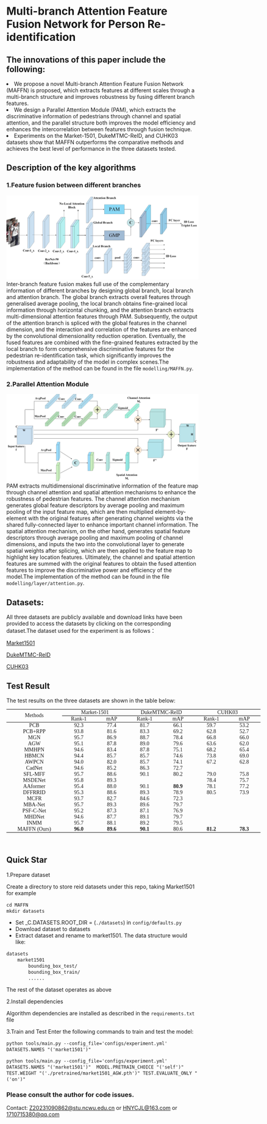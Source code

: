 # Multi-branch Attention Feature Fusion Network for Person Re-identification

## The innovations of this paper include the following:
<li>We propose a novel Multi-branch Attention Feature Fusion Network (MAFFN) is proposed, which extracts features at different scales through a multi-branch structure and improves robustness by fusing different branch features. </li>
<li>We design a Parallel Attention Module (PAM), which extracts the discriminative information of pedestrians through channel and spatial attention, and the parallel structure both improves the model efficiency and enhances the intercorrelation between features through fusion technique. </li>
<li>Experiments on the Market-1501, DukeMTMC-ReID, and CUHK03 datasets show that MAFFN outperforms the comparative methods and achieves the best level of performance in the three datasets tested. </li>

## Description of the key algorithms
### 1.Feature fusion between different branches
![](./image/network.jpg)
Inter-branch feature fusion makes full use of the complementary information of different branches by designing global branch, local branch and attention branch. The global branch extracts overall features through generalised average pooling, the local branch obtains fine-grained local information through horizontal chunking, and the attention branch extracts multi-dimensional attention features through PAM. Subsequently, the output of the attention branch is spliced with the global features in the channel dimension, and the interaction and correlation of the features are enhanced by the convolutional dimensionality reduction operation. Eventually, the fused features are combined with the fine-grained features extracted by the local branch to form comprehensive discriminative features for the pedestrian re-identification task, which significantly improves the robustness and adaptability of the model in complex scenes.The implementation of the method can be found in the file `modelling/MAFFN.py`.

### 2.Parallel Attention Module
![](./image/PAM.jpg)
PAM extracts multidimensional discriminative information of the feature map through channel attention and spatial attention mechanisms to enhance the robustness of pedestrian features. The channel attention mechanism generates global feature descriptors by average pooling and maximum pooling of the input feature map, which are then multiplied element-by-element with the original features after generating channel weights via the shared fully-connected layer to enhance important channel information. The spatial attention mechanism, on the other hand, generates spatial feature descriptors through average pooling and maximum pooling of channel dimensions, and inputs the two into the convolutional layer to generate spatial weights after splicing, which are then applied to the feature map to highlight key location features. Ultimately, the channel and spatial attention features are summed with the original features to obtain the fused attention features to improve the discriminative power and efficiency of the model.The implementation of the method can be found in the file `modelling/layer/attention.py`.

## Datasets: 
All three datasets are publicly available and download links have been provided to access the datasets by clicking on the corresponding dataset.The dataset used for the experiment is as follows：

[Market1501](https://www.kaggle.com/datasets/sachinsarkar/market1501)

[DukeMTMC-ReID](https://www.kaggle.com/datasets/whurobin/dukemtmcreid)

[CUHK03](https://www.kaggle.com/datasets/priyanagda/cuhk03)

## Test Result
The test results on the three datasets are shown in the table below:
<div>
<style>
<!--
 /* Font Definitions */
 @font-face
	{font-family:宋体;
	panose-1:2 1 6 0 3 1 1 1 1 1;}
@font-face
	{font-family:"Cambria Math";
	panose-1:2 4 5 3 5 4 6 3 2 4;}
@font-face
	{font-family:等线;
	panose-1:2 1 6 0 3 1 1 1 1 1;}
@font-face
	{font-family:"\@宋体";
	panose-1:2 1 6 0 3 1 1 1 1 1;}
@font-face
	{font-family:"\@等线";
	panose-1:2 1 6 0 3 1 1 1 1 1;}
 /* Style Definitions */
 p.MsoNormal, li.MsoNormal, div.MsoNormal
	{margin:0cm;
	text-align:justify;
	text-justify:inter-ideograph;
	font-size:10.5pt;
	font-family:等线;}
 /* Page Definitions */
 @page WordSection1
	{size:595.3pt 841.9pt;
	margin:72.0pt 90.0pt 72.0pt 90.0pt;
	layout-grid:15.6pt;}
div.WordSection1
	{page:WordSection1;}
-->
</style>
<table class=MsoTableGrid border=1 cellspacing=0 cellpadding=0 width=600
 style='width:500.15pt;border-collapse:collapse;border:none'>
 <thead>
  <tr>
   <td width=132 rowspan=2 style='width:99.2pt;border-top:solid windowtext 1.0pt;
   border-left:none;border-bottom:solid windowtext 1.0pt;border-right:none;
   padding:0cm 5.4pt 0cm 5.4pt'>
   <p class=MsoNormal align=center style='text-align:center'><span lang=EN-US
   style='font-family:"Times New Roman",serif'>Methods</span></p>
   </td>
   <td width=142 colspan=2 style='width:106.35pt;border-top:solid windowtext 1.0pt;
   border-left:none;border-bottom:solid windowtext 1.0pt;border-right:none;
   padding:0cm 5.4pt 0cm 5.4pt'>
   <p class=MsoNormal align=center style='text-align:center'><span lang=EN-US
   style='font-family:"Times New Roman",serif'>Market-1501</span></p>
   </td>
   <td width=142 colspan=2 style='width:106.3pt;border-top:solid windowtext 1.0pt;
   border-left:none;border-bottom:solid windowtext 1.0pt;border-right:none;
   padding:0cm 5.4pt 0cm 5.4pt'>
   <p class=MsoNormal align=center style='text-align:center'><span lang=EN-US
   style='font-family:"Times New Roman",serif'>DukeMTMC-ReID</span></p>
   </td>
   <td width=142 colspan=2 style='width:106.3pt;border-top:solid windowtext 1.0pt;
   border-left:none;border-bottom:solid windowtext 1.0pt;border-right:none;
   padding:0cm 5.4pt 0cm 5.4pt'>
   <p class=MsoNormal align=center style='text-align:center'><span lang=EN-US
   style='font-family:"Times New Roman",serif'>CUHK03</span></p>
   </td>
  </tr>
  <tr>
   <td width=71 style='width:55.15pt;border:none;border-bottom:solid windowtext 1.0pt;
   padding:0cm 5.4pt 0cm 5.4pt'>
   <p class=MsoNormal align=center style='text-align:center'><span lang=EN-US
   style='font-family:"Times New Roman",serif'>Rank-1</span></p>
   </td>
   <td width=71 style='width:53.2pt;border:none;border-bottom:solid windowtext 1.0pt;
   padding:0cm 5.4pt 0cm 5.4pt'>
   <p class=MsoNormal align=center style='text-align:center'><span lang=EN-US
   style='font-family:"Times New Roman",serif'>mAP</span></p>
   </td>
   <td width=71 style='width:55.15pt;border:none;border-bottom:solid windowtext 1.0pt;
   padding:0cm 5.4pt 0cm 5.4pt'>
   <p class=MsoNormal align=center style='text-align:center'><span lang=EN-US
   style='font-family:"Times New Roman",serif'>Rank-1</span></p>
   </td>
   <td width=71 style='width:55.15pt;border:none;border-bottom:solid windowtext 1.0pt;
   padding:0cm 5.4pt 0cm 5.4pt'>
   <p class=MsoNormal align=center style='text-align:center'><span lang=EN-US
   style='font-family:"Times New Roman",serif'>mAP</span></p>
   </td>
   <td width=71 style='width:55.15pt;border:none;border-bottom:solid windowtext 1.0pt;
   padding:0cm 5.4pt 0cm 5.4pt'>
   <p class=MsoNormal align=center style='text-align:center'><span lang=EN-US
   style='font-family:"Times New Roman",serif'>Rank-1</span></p>
   </td>
   <td width=71 style='width:53.15pt;border:none;border-bottom:solid windowtext 1.0pt;
   padding:0cm 5.4pt 0cm 5.4pt'>
   <p class=MsoNormal align=center style='text-align:center'><span lang=EN-US
   style='font-family:"Times New Roman",serif'>mAP</span></p>
   </td>
  </tr>
 </thead>
 <tr>
  <td width=132 style='width:99.2pt;border:none;padding:0cm 5.4pt 0cm 5.4pt'>
  <p class=MsoNormal align=center style='text-align:center'><span lang=EN-US
  style='font-family:"Times New Roman",serif'>PCB</span></p>
  </td>
  <td width=71 style='width:55.15pt;border:none;padding:0cm 5.4pt 0cm 5.4pt'>
  <p class=MsoNormal align=center style='text-align:center'><span lang=EN-US
  style='font-family:"Times New Roman",serif'>92.3</span></p>
  </td>
  <td width=71 style='width:53.2pt;border:none;padding:0cm 5.4pt 0cm 5.4pt'>
  <p class=MsoNormal align=center style='text-align:center'><span lang=EN-US
  style='font-family:"Times New Roman",serif'>77.4</span></p>
  </td>
  <td width=71 style='width:55.15pt;border:none;padding:0cm 5.4pt 0cm 5.4pt'>
  <p class=MsoNormal align=center style='text-align:center'><span lang=EN-US
  style='font-family:"Times New Roman",serif'>81.7</span></p>
  </td>
  <td width=71 style='width:53.15pt;border:none;padding:0cm 5.4pt 0cm 5.4pt'>
  <p class=MsoNormal align=center style='text-align:center'><span lang=EN-US
  style='font-family:"Times New Roman",serif'>66.1</span></p>
  </td>
  <td width=71 style='width:53.15pt;border:none;padding:0cm 5.4pt 0cm 5.4pt'>
  <p class=MsoNormal align=center style='text-align:center'><span lang=EN-US
  style='font-family:"Times New Roman",serif'>59.7</span></p>
  </td>
  <td width=71 style='width:53.15pt;border:none;padding:0cm 5.4pt 0cm 5.4pt'>
  <p class=MsoNormal align=center style='text-align:center'><span lang=EN-US
  style='font-family:"Times New Roman",serif'>53.2</span></p>
  </td>
 </tr>
 <tr>
  <td width=132 style='width:99.2pt;border:none;padding:0cm 5.4pt 0cm 5.4pt'>
  <p class=MsoNormal align=center style='text-align:center'><span lang=EN-US
  style='font-family:"Times New Roman",serif'>PCB+RPP</span></p>
  </td>
  <td width=71 style='width:53.15pt;border:none;padding:0cm 5.4pt 0cm 5.4pt'>
  <p class=MsoNormal align=center style='text-align:center'><span lang=EN-US
  style='font-family:"Times New Roman",serif'>93.8</span></p>
  </td>
  <td width=71 style='width:53.2pt;border:none;padding:0cm 5.4pt 0cm 5.4pt'>
  <p class=MsoNormal align=center style='text-align:center'><span lang=EN-US
  style='font-family:"Times New Roman",serif'>81.6</span></p>
  </td>
  <td width=71 style='width:53.15pt;border:none;padding:0cm 5.4pt 0cm 5.4pt'>
  <p class=MsoNormal align=center style='text-align:center'><span lang=EN-US
  style='font-family:"Times New Roman",serif'>83.3</span></p>
  </td>
  <td width=71 style='width:53.15pt;border:none;padding:0cm 5.4pt 0cm 5.4pt'>
  <p class=MsoNormal align=center style='text-align:center'><span lang=EN-US
  style='font-family:"Times New Roman",serif'>69.2</span></p>
  </td>
  <td width=71 style='width:53.15pt;border:none;padding:0cm 5.4pt 0cm 5.4pt'>
  <p class=MsoNormal align=center style='text-align:center'><span lang=EN-US
  style='font-family:"Times New Roman",serif'>62.8</span></p>
  </td>
  <td width=71 style='width:53.15pt;border:none;padding:0cm 5.4pt 0cm 5.4pt'>
  <p class=MsoNormal align=center style='text-align:center'><span lang=EN-US
  style='font-family:"Times New Roman",serif'>52.7</span></p>
  </td>
 </tr>
 <tr>
  <td width=132 style='width:99.2pt;border:none;padding:0cm 5.4pt 0cm 5.4pt'>
  <p class=MsoNormal align=center style='text-align:center'><span lang=EN-US
  style='font-family:"Times New Roman",serif'>MGN</span></p>
  </td>
  <td width=71 style='width:53.15pt;border:none;padding:0cm 5.4pt 0cm 5.4pt'>
  <p class=MsoNormal align=center style='text-align:center'><span lang=EN-US
  style='font-family:"Times New Roman",serif'>95.7</span></p>
  </td>
  <td width=71 style='width:53.2pt;border:none;padding:0cm 5.4pt 0cm 5.4pt'>
  <p class=MsoNormal align=center style='text-align:center'><span lang=EN-US
  style='font-family:"Times New Roman",serif'>86.9</span></p>
  </td>
  <td width=71 style='width:53.15pt;border:none;padding:0cm 5.4pt 0cm 5.4pt'>
  <p class=MsoNormal align=center style='text-align:center'><span lang=EN-US
  style='font-family:"Times New Roman",serif'>88.7</span></p>
  </td>
  <td width=71 style='width:53.15pt;border:none;padding:0cm 5.4pt 0cm 5.4pt'>
  <p class=MsoNormal align=center style='text-align:center'><span lang=EN-US
  style='font-family:"Times New Roman",serif'>78.4</span></p>
  </td>
  <td width=71 style='width:53.15pt;border:none;padding:0cm 5.4pt 0cm 5.4pt'>
  <p class=MsoNormal align=center style='text-align:center'><span lang=EN-US
  style='font-family:"Times New Roman",serif'>66.8</span></p>
  </td>
  <td width=71 style='width:53.15pt;border:none;padding:0cm 5.4pt 0cm 5.4pt'>
  <p class=MsoNormal align=center style='text-align:center'><span lang=EN-US
  style='font-family:"Times New Roman",serif'>66.0</span></p>
  </td>
 </tr>
 <tr>
  <td width=132 style='width:99.2pt;border:none;padding:0cm 5.4pt 0cm 5.4pt'>
  <p class=MsoNormal align=center style='text-align:center'><span lang=EN-US
  style='font-family:"Times New Roman",serif'>AGW</span></p>
  </td>
  <td width=71 style='width:53.15pt;border:none;padding:0cm 5.4pt 0cm 5.4pt'>
  <p class=MsoNormal align=center style='text-align:center'><span lang=EN-US
  style='font-family:"Times New Roman",serif'>95.1</span></p>
  </td>
  <td width=71 style='width:53.2pt;border:none;padding:0cm 5.4pt 0cm 5.4pt'>
  <p class=MsoNormal align=center style='text-align:center'><span lang=EN-US
  style='font-family:"Times New Roman",serif'>87.8</span></p>
  </td>
  <td width=71 style='width:53.15pt;border:none;padding:0cm 5.4pt 0cm 5.4pt'>
  <p class=MsoNormal align=center style='text-align:center'><span lang=EN-US
  style='font-family:"Times New Roman",serif'>89.0</span></p>
  </td>
  <td width=71 style='width:53.15pt;border:none;padding:0cm 5.4pt 0cm 5.4pt'>
  <p class=MsoNormal align=center style='text-align:center'><span lang=EN-US
  style='font-family:"Times New Roman",serif'>79.6</span></p>
  </td>
  <td width=71 style='width:53.15pt;border:none;padding:0cm 5.4pt 0cm 5.4pt'>
  <p class=MsoNormal align=center style='text-align:center'><span lang=EN-US
  style='font-family:"Times New Roman",serif'>63.6</span></p>
  </td>
  <td width=71 style='width:53.15pt;border:none;padding:0cm 5.4pt 0cm 5.4pt'>
  <p class=MsoNormal align=center style='text-align:center'><span lang=EN-US
  style='font-family:"Times New Roman",serif'>62.0</span></p>
  </td>
 </tr>
 <tr>
  <td width=132 style='width:99.2pt;border:none;padding:0cm 5.4pt 0cm 5.4pt'>
  <p class=MsoNormal align=center style='text-align:center'><span lang=EN-US
  style='font-family:"Times New Roman",serif'>MMHPN</span></p>
  </td>
  <td width=71 style='width:53.15pt;border:none;padding:0cm 5.4pt 0cm 5.4pt'>
  <p class=MsoNormal align=center style='text-align:center'><span lang=EN-US
  style='font-family:"Times New Roman",serif'>94.6</span></p>
  </td>
  <td width=71 style='width:53.2pt;border:none;padding:0cm 5.4pt 0cm 5.4pt'>
  <p class=MsoNormal align=center style='text-align:center'><span lang=EN-US
  style='font-family:"Times New Roman",serif'>83.4</span></p>
  </td>
  <td width=71 style='width:53.15pt;border:none;padding:0cm 5.4pt 0cm 5.4pt'>
  <p class=MsoNormal align=center style='text-align:center'><span lang=EN-US
  style='font-family:"Times New Roman",serif'>87.8</span></p>
  </td>
  <td width=71 style='width:53.15pt;border:none;padding:0cm 5.4pt 0cm 5.4pt'>
  <p class=MsoNormal align=center style='text-align:center'><span lang=EN-US
  style='font-family:"Times New Roman",serif'>75.1</span></p>
  </td>
  <td width=71 style='width:53.15pt;border:none;padding:0cm 5.4pt 0cm 5.4pt'>
  <p class=MsoNormal align=center style='text-align:center'><span lang=EN-US
  style='font-family:"Times New Roman",serif'>68.2</span></p>
  </td>
  <td width=71 style='width:53.15pt;border:none;padding:0cm 5.4pt 0cm 5.4pt'>
  <p class=MsoNormal align=center style='text-align:center'><span lang=EN-US
  style='font-family:"Times New Roman",serif'>65.4</span></p>
  </td>
 </tr>
 <tr>
  <td width=132 style='width:99.2pt;border:none;padding:0cm 5.4pt 0cm 5.4pt'>
  <p class=MsoNormal align=center style='text-align:center'><span lang=EN-US
  style='font-family:"Times New Roman",serif'>HBMCN</span></p>
  </td>
  <td width=71 style='width:53.15pt;border:none;padding:0cm 5.4pt 0cm 5.4pt'>
  <p class=MsoNormal align=center style='text-align:center'><span lang=EN-US
  style='font-family:"Times New Roman",serif'>94.4</span></p>
  </td>
  <td width=71 style='width:53.2pt;border:none;padding:0cm 5.4pt 0cm 5.4pt'>
  <p class=MsoNormal align=center style='text-align:center'><span lang=EN-US
  style='font-family:"Times New Roman",serif'>85.7</span></p>
  </td>
  <td width=71 style='width:53.15pt;border:none;padding:0cm 5.4pt 0cm 5.4pt'>
  <p class=MsoNormal align=center style='text-align:center'><span lang=EN-US
  style='font-family:"Times New Roman",serif'>85.7</span></p>
  </td>
  <td width=71 style='width:53.15pt;border:none;padding:0cm 5.4pt 0cm 5.4pt'>
  <p class=MsoNormal align=center style='text-align:center'><span lang=EN-US
  style='font-family:"Times New Roman",serif'>74.6</span></p>
  </td>
  <td width=71 style='width:53.15pt;border:none;padding:0cm 5.4pt 0cm 5.4pt'>
  <p class=MsoNormal align=center style='text-align:center'><span lang=EN-US
  style='font-family:"Times New Roman",serif'>73.8</span></p>
  </td>
  <td width=71 style='width:53.15pt;border:none;padding:0cm 5.4pt 0cm 5.4pt'>
  <p class=MsoNormal align=center style='text-align:center'><span lang=EN-US
  style='font-family:"Times New Roman",serif'>69.0</span></p>
  </td>
 </tr>
 <tr>
  <td width=132 style='width:99.2pt;border:none;padding:0cm 5.4pt 0cm 5.4pt'>
  <p class=MsoNormal align=center style='text-align:center'><span lang=EN-US
  style='font-family:"Times New Roman",serif'>AWPCN</span></p>
  </td>
  <td width=71 style='width:53.15pt;border:none;padding:0cm 5.4pt 0cm 5.4pt'>
  <p class=MsoNormal align=center style='text-align:center'><span lang=EN-US
  style='font-family:"Times New Roman",serif'>94.0</span></p>
  </td>
  <td width=71 style='width:53.2pt;border:none;padding:0cm 5.4pt 0cm 5.4pt'>
  <p class=MsoNormal align=center style='text-align:center'><span lang=EN-US
  style='font-family:"Times New Roman",serif'>82.0</span></p>
  </td>
  <td width=71 style='width:53.15pt;border:none;padding:0cm 5.4pt 0cm 5.4pt'>
  <p class=MsoNormal align=center style='text-align:center'><span lang=EN-US
  style='font-family:"Times New Roman",serif'>85.7</span></p>
  </td>
  <td width=71 style='width:53.15pt;border:none;padding:0cm 5.4pt 0cm 5.4pt'>
  <p class=MsoNormal align=center style='text-align:center'><span lang=EN-US
  style='font-family:"Times New Roman",serif'>74.1</span></p>
  </td>
  <td width=71 style='width:53.15pt;border:none;padding:0cm 5.4pt 0cm 5.4pt'>
  <p class=MsoNormal align=center style='text-align:center'><span lang=EN-US
  style='font-family:"Times New Roman",serif'>67.2</span></p>
  </td>
  <td width=71 style='width:53.15pt;border:none;padding:0cm 5.4pt 0cm 5.4pt'>
  <p class=MsoNormal align=center style='text-align:center'><span lang=EN-US
  style='font-family:"Times New Roman",serif'>62.8</span></p>
  </td>
 </tr>
 <tr>
  <td width=132 style='width:99.2pt;border:none;padding:0cm 5.4pt 0cm 5.4pt'>
  <p class=MsoNormal align=center style='text-align:center'><span lang=EN-US
  style='font-family:"Times New Roman",serif'>CadNet</span></p>
  </td>
  <td width=71 style='width:53.15pt;border:none;padding:0cm 5.4pt 0cm 5.4pt'>
  <p class=MsoNormal align=center style='text-align:center'><span lang=EN-US
  style='font-family:"Times New Roman",serif'>94.6</span></p>
  </td>
  <td width=71 style='width:53.2pt;border:none;padding:0cm 5.4pt 0cm 5.4pt'>
  <p class=MsoNormal align=center style='text-align:center'><span lang=EN-US
  style='font-family:"Times New Roman",serif'>85.2</span></p>
  </td>
  <td width=71 style='width:53.15pt;border:none;padding:0cm 5.4pt 0cm 5.4pt'>
  <p class=MsoNormal align=center style='text-align:center'><span lang=EN-US
  style='font-family:"Times New Roman",serif'>86.3</span></p>
  </td>
  <td width=71 style='width:53.15pt;border:none;padding:0cm 5.4pt 0cm 5.4pt'>
  <p class=MsoNormal align=center style='text-align:center'><span lang=EN-US
  style='font-family:"Times New Roman",serif'>72.7</span></p>
  </td>
  <td width=71 style='width:53.15pt;border:none;padding:0cm 5.4pt 0cm 5.4pt'>
  <p class=MsoNormal align=center style='text-align:center'><span lang=EN-US
  style='font-family:"Times New Roman",serif'>&nbsp;</span></p>
  </td>
  <td width=71 style='width:53.15pt;border:none;padding:0cm 5.4pt 0cm 5.4pt'>
  <p class=MsoNormal align=center style='text-align:center'><span lang=EN-US
  style='font-family:"Times New Roman",serif'>&nbsp;</span></p>
  </td>
 </tr>
 <tr>
  <td width=132 style='width:99.2pt;border:none;padding:0cm 5.4pt 0cm 5.4pt'>
  <p class=MsoNormal align=center style='text-align:center'><span lang=EN-US
  style='font-family:"Times New Roman",serif'>SFL-MFF</span></p>
  </td>
  <td width=71 style='width:53.15pt;border:none;padding:0cm 5.4pt 0cm 5.4pt'>
  <p class=MsoNormal align=center style='text-align:center'><span lang=EN-US
  style='font-family:"Times New Roman",serif'>95.7</span></p>
  </td>
  <td width=71 style='width:53.2pt;border:none;padding:0cm 5.4pt 0cm 5.4pt'>
  <p class=MsoNormal align=center style='text-align:center'><span lang=EN-US
  style='font-family:"Times New Roman",serif'>88.6</span></p>
  </td>
  <td width=71 style='width:53.15pt;border:none;padding:0cm 5.4pt 0cm 5.4pt'>
  <p class=MsoNormal align=center style='text-align:center'><span lang=EN-US
  style='font-family:"Times New Roman",serif'>90.1</span></p>
  </td>
  <td width=71 style='width:53.15pt;border:none;padding:0cm 5.4pt 0cm 5.4pt'>
  <p class=MsoNormal align=center style='text-align:center'><span lang=EN-US
  style='font-family:"Times New Roman",serif'>80.2</span></p>
  </td>
  <td width=71 style='width:53.15pt;border:none;padding:0cm 5.4pt 0cm 5.4pt'>
  <p class=MsoNormal align=center style='text-align:center'><span lang=EN-US
  style='font-family:"Times New Roman",serif'>79.0</span></p>
  </td>
  <td width=71 style='width:53.15pt;border:none;padding:0cm 5.4pt 0cm 5.4pt'>
  <p class=MsoNormal align=center style='text-align:center'><span lang=EN-US
  style='font-family:"Times New Roman",serif'>75.8</span></p>
  </td>
 </tr>
 <tr>
  <td width=132 style='width:99.2pt;border:none;padding:0cm 5.4pt 0cm 5.4pt'>
  <p class=MsoNormal align=center style='text-align:center'><span lang=EN-US
  style='font-family:"Times New Roman",serif'>MSDENet</span></p>
  </td>
  <td width=71 style='width:53.15pt;border:none;padding:0cm 5.4pt 0cm 5.4pt'>
  <p class=MsoNormal align=center style='text-align:center'><span lang=EN-US
  style='font-family:"Times New Roman",serif'>95.8</span></p>
  </td>
  <td width=71 style='width:53.2pt;border:none;padding:0cm 5.4pt 0cm 5.4pt'>
  <p class=MsoNormal align=center style='text-align:center'><span lang=EN-US
  style='font-family:"Times New Roman",serif'>89.3</span></p>
  </td>
  <td width=71 style='width:53.15pt;border:none;padding:0cm 5.4pt 0cm 5.4pt'>
  <p class=MsoNormal align=center style='text-align:center'><span lang=EN-US
  style='font-family:"Times New Roman",serif'>&nbsp;</span></p>
  </td>
  <td width=71 style='width:53.15pt;border:none;padding:0cm 5.4pt 0cm 5.4pt'>
  <p class=MsoNormal align=center style='text-align:center'><span lang=EN-US
  style='font-family:"Times New Roman",serif'>&nbsp;</span></p>
  </td>
  <td width=71 style='width:53.15pt;border:none;padding:0cm 5.4pt 0cm 5.4pt'>
  <p class=MsoNormal align=center style='text-align:center'><span lang=EN-US
  style='font-family:"Times New Roman",serif'>78.4</span></p>
  </td>
  <td width=71 style='width:53.15pt;border:none;padding:0cm 5.4pt 0cm 5.4pt'>
  <p class=MsoNormal align=center style='text-align:center'><span lang=EN-US
  style='font-family:"Times New Roman",serif'>75.7</span></p>
  </td>
 </tr>
 <tr>
  <td width=132 style='width:99.2pt;border:none;padding:0cm 5.4pt 0cm 5.4pt'>
  <p class=MsoNormal align=center style='text-align:center'><span lang=EN-US
  style='font-family:"Times New Roman",serif'>AAformer</span></p>
  </td>
  <td width=71 style='width:53.15pt;border:none;padding:0cm 5.4pt 0cm 5.4pt'>
  <p class=MsoNormal align=center style='text-align:center'><span lang=EN-US
  style='font-family:"Times New Roman",serif'>95.4</span></p>
  </td>
  <td width=71 style='width:53.2pt;border:none;padding:0cm 5.4pt 0cm 5.4pt'>
  <p class=MsoNormal align=center style='text-align:center'><span lang=EN-US
  style='font-family:"Times New Roman",serif'>88.0</span></p>
  </td>
  <td width=71 style='width:53.15pt;border:none;padding:0cm 5.4pt 0cm 5.4pt'>
  <p class=MsoNormal align=center style='text-align:center'><span lang=EN-US
  style='font-family:"Times New Roman",serif'>90.1</span></p>
  </td>
  <td width=71 style='width:53.15pt;border:none;padding:0cm 5.4pt 0cm 5.4pt'>
  <p class=MsoNormal align=center style='text-align:center'><b><span
  lang=EN-US style='font-family:"Times New Roman",serif'>80.9</span></b></p>
  </td>
  <td width=71 style='width:53.15pt;border:none;padding:0cm 5.4pt 0cm 5.4pt'>
  <p class=MsoNormal align=center style='text-align:center'><span lang=EN-US
  style='font-family:"Times New Roman",serif'>78.1</span></p>
  </td>
  <td width=71 style='width:53.15pt;border:none;padding:0cm 5.4pt 0cm 5.4pt'>
  <p class=MsoNormal align=center style='text-align:center'><span lang=EN-US
  style='font-family:"Times New Roman",serif'>77.2</span></p>
  </td>
 </tr>
 <tr>
  <td width=132 style='width:99.2pt;border:none;padding:0cm 5.4pt 0cm 5.4pt'>
  <p class=MsoNormal align=center style='text-align:center'><span lang=EN-US
  style='font-family:"Times New Roman",serif'>DFFRRID</span></p>
  </td>
  <td width=71 style='width:53.15pt;border:none;padding:0cm 5.4pt 0cm 5.4pt'>
  <p class=MsoNormal align=center style='text-align:center'><span lang=EN-US
  style='font-family:"Times New Roman",serif'>95.3</span></p>
  </td>
  <td width=71 style='width:53.2pt;border:none;padding:0cm 5.4pt 0cm 5.4pt'>
  <p class=MsoNormal align=center style='text-align:center'><span lang=EN-US
  style='font-family:"Times New Roman",serif'>88.6</span></p>
  </td>
  <td width=71 style='width:53.15pt;border:none;padding:0cm 5.4pt 0cm 5.4pt'>
  <p class=MsoNormal align=center style='text-align:center'><span lang=EN-US
  style='font-family:"Times New Roman",serif'>89.3</span></p>
  </td>
  <td width=71 style='width:53.15pt;border:none;padding:0cm 5.4pt 0cm 5.4pt'>
  <p class=MsoNormal align=center style='text-align:center'><span lang=EN-US
  style='font-family:"Times New Roman",serif'>78.9</span></p>
  </td>
  <td width=71 style='width:53.15pt;border:none;padding:0cm 5.4pt 0cm 5.4pt'>
  <p class=MsoNormal align=center style='text-align:center'><span lang=EN-US
  style='font-family:"Times New Roman",serif'>80.5</span></p>
  </td>
  <td width=71 style='width:53.15pt;border:none;padding:0cm 5.4pt 0cm 5.4pt'>
  <p class=MsoNormal align=center style='text-align:center'><span lang=EN-US
  style='font-family:"Times New Roman",serif'>73.9</span></p>
  </td>
 </tr>
 <tr>
  <td width=132 style='width:99.2pt;border:none;padding:0cm 5.4pt 0cm 5.4pt'>
  <p class=MsoNormal align=center style='text-align:center'><span lang=EN-US
  style='font-family:"Times New Roman",serif'>MCFR</span></p>
  </td>
  <td width=71 style='width:53.15pt;border:none;padding:0cm 5.4pt 0cm 5.4pt'>
  <p class=MsoNormal align=center style='text-align:center'><span lang=EN-US
  style='font-family:"Times New Roman",serif'>93.7</span></p>
  </td>
  <td width=71 style='width:53.2pt;border:none;padding:0cm 5.4pt 0cm 5.4pt'>
  <p class=MsoNormal align=center style='text-align:center'><span lang=EN-US
  style='font-family:"Times New Roman",serif'>82.7</span></p>
  </td>
  <td width=71 style='width:53.15pt;border:none;padding:0cm 5.4pt 0cm 5.4pt'>
  <p class=MsoNormal align=center style='text-align:center'><span lang=EN-US
  style='font-family:"Times New Roman",serif'>84.6</span></p>
  </td>
  <td width=71 style='width:53.15pt;border:none;padding:0cm 5.4pt 0cm 5.4pt'>
  <p class=MsoNormal align=center style='text-align:center'><span lang=EN-US
  style='font-family:"Times New Roman",serif'>72.3</span></p>
  </td>
  <td width=71 style='width:53.15pt;border:none;padding:0cm 5.4pt 0cm 5.4pt'>
  <p class=MsoNormal align=center style='text-align:center'><span lang=EN-US
  style='font-family:"Times New Roman",serif'>&nbsp;</span></p>
  </td>
  <td width=71 style='width:53.15pt;border:none;padding:0cm 5.4pt 0cm 5.4pt'>
  <p class=MsoNormal align=center style='text-align:center'><span lang=EN-US
  style='font-family:"Times New Roman",serif'>&nbsp;</span></p>
  </td>
 </tr>
 <tr>
  <td width=132 style='width:99.2pt;border:none;padding:0cm 5.4pt 0cm 5.4pt'>
  <p class=MsoNormal align=center style='text-align:center'><span lang=EN-US
  style='font-family:"Times New Roman",serif'>MBA-Net</span></p>
  </td>
  <td width=71 style='width:53.15pt;border:none;padding:0cm 5.4pt 0cm 5.4pt'>
  <p class=MsoNormal align=center style='text-align:center'><span lang=EN-US
  style='font-family:"Times New Roman",serif'>95.7</span></p>
  </td>
  <td width=71 style='width:53.2pt;border:none;padding:0cm 5.4pt 0cm 5.4pt'>
  <p class=MsoNormal align=center style='text-align:center'><span lang=EN-US
  style='font-family:"Times New Roman",serif'>89.3</span></p>
  </td>
  <td width=71 style='width:53.15pt;border:none;padding:0cm 5.4pt 0cm 5.4pt'>
  <p class=MsoNormal align=center style='text-align:center'><span lang=EN-US
  style='font-family:"Times New Roman",serif'>89.6</span></p>
  </td>
  <td width=71 style='width:53.15pt;border:none;padding:0cm 5.4pt 0cm 5.4pt'>
  <p class=MsoNormal align=center style='text-align:center'><span lang=EN-US
  style='font-family:"Times New Roman",serif'>79.7</span></p>
  </td>
  <td width=71 style='width:53.15pt;border:none;padding:0cm 5.4pt 0cm 5.4pt'>
  <p class=MsoNormal align=center style='text-align:center'><span lang=EN-US
  style='font-family:"Times New Roman",serif'>&nbsp;</span></p>
  </td>
  <td width=71 style='width:53.15pt;border:none;padding:0cm 5.4pt 0cm 5.4pt'>
  <p class=MsoNormal align=center style='text-align:center'><span lang=EN-US
  style='font-family:"Times New Roman",serif'>&nbsp;</span></p>
  </td>
 </tr>
 <tr>
  <td width=132 style='width:99.2pt;border:none;padding:0cm 5.4pt 0cm 5.4pt'>
  <p class=MsoNormal align=center style='text-align:center'><span lang=EN-US
  style='font-family:"Times New Roman",serif'>PSF-C-Net</span></p>
  </td>
  <td width=71 style='width:53.15pt;border:none;padding:0cm 5.4pt 0cm 5.4pt'>
  <p class=MsoNormal align=center style='text-align:center'><span lang=EN-US
  style='font-family:"Times New Roman",serif'>95.2</span></p>
  </td>
  <td width=71 style='width:53.2pt;border:none;padding:0cm 5.4pt 0cm 5.4pt'>
  <p class=MsoNormal align=center style='text-align:center'><span lang=EN-US
  style='font-family:"Times New Roman",serif'>87.3</span></p>
  </td>
  <td width=71 style='width:53.15pt;border:none;padding:0cm 5.4pt 0cm 5.4pt'>
  <p class=MsoNormal align=center style='text-align:center'><span lang=EN-US
  style='font-family:"Times New Roman",serif'>87.1</span></p>
  </td>
  <td width=71 style='width:53.15pt;border:none;padding:0cm 5.4pt 0cm 5.4pt'>
  <p class=MsoNormal align=center style='text-align:center'><span lang=EN-US
  style='font-family:"Times New Roman",serif'>76.9</span></p>
  </td>
  <td width=71 style='width:53.15pt;border:none;padding:0cm 5.4pt 0cm 5.4pt'>
  <p class=MsoNormal align=center style='text-align:center'><span lang=EN-US
  style='font-family:"Times New Roman",serif'>&nbsp;</span></p>
  </td>
  <td width=71 style='width:53.15pt;border:none;padding:0cm 5.4pt 0cm 5.4pt'>
  <p class=MsoNormal align=center style='text-align:center'><span lang=EN-US
  style='font-family:"Times New Roman",serif'>&nbsp;</span></p>
  </td>
 </tr>
 <tr>
  <td width=132 style='width:99.2pt;border:none;padding:0cm 5.4pt 0cm 5.4pt'>
  <p class=MsoNormal align=center style='text-align:center'><span lang=EN-US
  style='font-family:"Times New Roman",serif'>MHDNet</span></p>
  </td>
  <td width=71 style='width:53.15pt;border:none;padding:0cm 5.4pt 0cm 5.4pt'>
  <p class=MsoNormal align=center style='text-align:center'><span lang=EN-US
  style='font-family:"Times New Roman",serif'>94.6</span></p>
  </td>
  <td width=71 style='width:53.2pt;border:none;padding:0cm 5.4pt 0cm 5.4pt'>
  <p class=MsoNormal align=center style='text-align:center'><span lang=EN-US
  style='font-family:"Times New Roman",serif'>87.7</span></p>
  </td>
  <td width=71 style='width:53.15pt;border:none;padding:0cm 5.4pt 0cm 5.4pt'>
  <p class=MsoNormal align=center style='text-align:center'><span lang=EN-US
  style='font-family:"Times New Roman",serif'>89.1</span></p>
  </td>
  <td width=71 style='width:53.15pt;border:none;padding:0cm 5.4pt 0cm 5.4pt'>
  <p class=MsoNormal align=center style='text-align:center'><span lang=EN-US
  style='font-family:"Times New Roman",serif'>79.7</span></p>
  </td>
  <td width=71 style='width:53.15pt;border:none;padding:0cm 5.4pt 0cm 5.4pt'>
  <p class=MsoNormal align=center style='text-align:center'><span lang=EN-US
  style='font-family:"Times New Roman",serif'>&nbsp;</span></p>
  </td>
  <td width=71 style='width:53.15pt;border:none;padding:0cm 5.4pt 0cm 5.4pt'>
  <p class=MsoNormal align=center style='text-align:center'><span lang=EN-US
  style='font-family:"Times New Roman",serif'>&nbsp;</span></p>
  </td>
 </tr>
 <tr>
  <td width=132 style='width:99.2pt;border:none;padding:0cm 5.4pt 0cm 5.4pt'>
  <p class=MsoNormal align=center style='text-align:center'><span lang=EN-US
  style='font-family:"Times New Roman",serif'>INMM</span></p>
  </td>
  <td width=71 style='width:53.15pt;border:none;padding:0cm 5.4pt 0cm 5.4pt'>
  <p class=MsoNormal align=center style='text-align:center'><span lang=EN-US
  style='font-family:"Times New Roman",serif'>95.7</span></p>
  </td>
  <td width=71 style='width:53.2pt;border:none;padding:0cm 5.4pt 0cm 5.4pt'>
  <p class=MsoNormal align=center style='text-align:center'><span lang=EN-US
  style='font-family:"Times New Roman",serif'>88.1</span></p>
  </td>
  <td width=71 style='width:53.15pt;border:none;padding:0cm 5.4pt 0cm 5.4pt'>
  <p class=MsoNormal align=center style='text-align:center'><span lang=EN-US
  style='font-family:"Times New Roman",serif'>89.2</span></p>
  </td>
  <td width=71 style='width:53.15pt;border:none;padding:0cm 5.4pt 0cm 5.4pt'>
  <p class=MsoNormal align=center style='text-align:center'><span lang=EN-US
  style='font-family:"Times New Roman",serif'>79.5</span></p>
  </td>
  <td width=71 style='width:53.15pt;border:none;padding:0cm 5.4pt 0cm 5.4pt'>
  <p class=MsoNormal align=center style='text-align:center'><span lang=EN-US
  style='font-family:"Times New Roman",serif'>&nbsp;</span></p>
  </td>
  <td width=71 style='width:53.15pt;border:none;padding:0cm 5.4pt 0cm 5.4pt'>
  <p class=MsoNormal align=center style='text-align:center'><span lang=EN-US
  style='font-family:"Times New Roman",serif'>&nbsp;</span></p>
  </td>
 </tr>
 <tr>
  <td width=132 style='width:99.2pt;border:none;border-bottom:solid windowtext 1.0pt;
  padding:0cm 5.4pt 0cm 5.4pt'>
  <p class=MsoNormal align=center style='text-align:center'><span lang=EN-US
  style='font-family:"Times New Roman",serif'>MAFFN (Ours)</span></p>
  </td>
  <td width=71 style='width:53.15pt;border:none;border-bottom:solid windowtext 1.0pt;
  padding:0cm 5.4pt 0cm 5.4pt'>
  <p class=MsoNormal align=center style='text-align:center'><b><span
  lang=EN-US style='font-family:"Times New Roman",serif'>96.0</span></b></p>
  </td>
  <td width=71 style='width:53.2pt;border:none;border-bottom:solid windowtext 1.0pt;
  padding:0cm 5.4pt 0cm 5.4pt'>
  <p class=MsoNormal align=center style='text-align:center'><b><span
  lang=EN-US style='font-family:"Times New Roman",serif'>89.6</span></b></p>
  </td>
  <td width=71 style='width:53.15pt;border:none;border-bottom:solid windowtext 1.0pt;
  padding:0cm 5.4pt 0cm 5.4pt'>
  <p class=MsoNormal align=center style='text-align:center'><b><span
  lang=EN-US style='font-family:"Times New Roman",serif'>90.1</span></b></p>
  </td>
  <td width=71 style='width:53.15pt;border:none;border-bottom:solid windowtext 1.0pt;
  padding:0cm 5.4pt 0cm 5.4pt'>
  <p class=MsoNormal align=center style='text-align:center'><span lang=EN-US
  style='font-family:"Times New Roman",serif'>80.6</span></p>
  </td>
  <td width=71 style='width:53.15pt;border:none;border-bottom:solid windowtext 1.0pt;
  padding:0cm 5.4pt 0cm 5.4pt'>
  <p class=MsoNormal align=center style='text-align:center'><b><span
  lang=EN-US style='font-family:"Times New Roman",serif'>81.2</span></b></p>
  </td>
  <td width=71 style='width:53.15pt;border:none;border-bottom:solid windowtext 1.0pt;
  padding:0cm 5.4pt 0cm 5.4pt'>
  <p class=MsoNormal align=center style='text-align:center'><b><span
  lang=EN-US style='font-family:"Times New Roman",serif'>78.3</span></b></p>
  </td>
 </tr>
</table>

</div>

<p class=MsoNormal><span lang=EN-US>&nbsp;</span></p>

</div>

## Quick Star
1.Prepare dataset

Create a directory to store reid datasets under this repo, taking Market1501 for example
```
cd MAFFN
mkdir datasets
```
* Set _C.DATASETS.ROOT_DIR = (`./datasets`) in `config/defaults.py`
* Download dataset to datasets
* Extract dataset and rename to market1501. The data structure would like:
```
datasets
    market1501
        bounding_box_test/
        bounding_box_train/
        ......
```
The rest of the dataset operates as above

2.Install dependencies

Algorithm dependencies are installed as described in the `requirements.txt` file

3.Train and Test
Enter the following commands to train and test the model:
```
python tools/main.py --config_file='configs/experiment.yml' DATASETS.NAMES "('market1501')"
```
```
python tools/main.py --config_file='configs/experiment.yml' DATASETS.NAMES "('market1501')"  MODEL.PRETRAIN_CHOICE "('self')" TEST.WEIGHT "('./pretrained/market1501_AGW.pth')" TEST.EVALUATE_ONLY "('on')"
```

### Please consult the author for code issues.
Contact: Z20231090862@stu.ncwu.edu.cn or HNYCJL@163.com or 1710715380@qq.com
